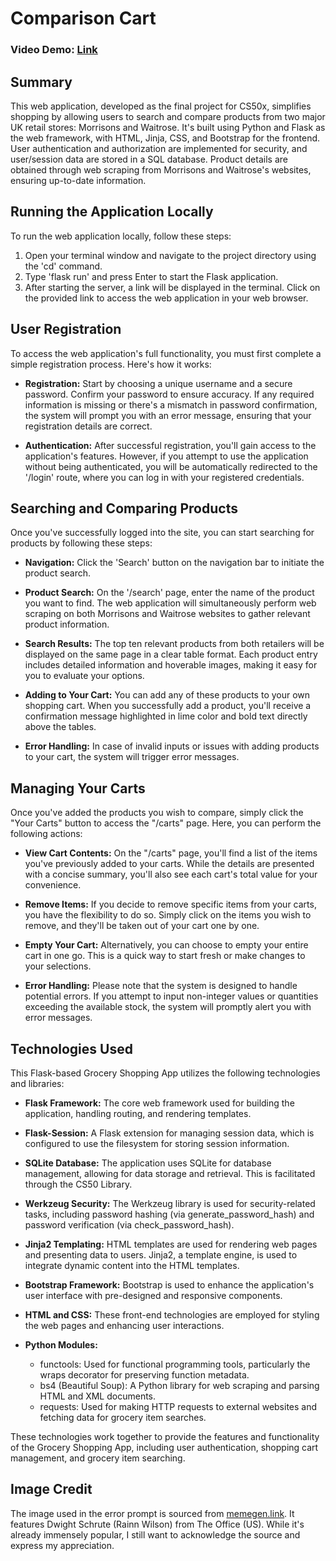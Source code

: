 # Comparison Cart

### Video Demo: [Link](<https://www.youtube.com/watch?v=6hoVfU5Q8QI>)

## Summary

This web application, developed as the final project for CS50x, simplifies shopping by allowing users to search and compare products from two major UK retail stores: Morrisons and Waitrose. It's built using Python and Flask as the web framework, with HTML, Jinja, CSS, and Bootstrap for the frontend. User authentication and authorization are implemented for security, and user/session data are stored in a SQL database. Product details are obtained through web scraping from Morrisons and Waitrose's websites, ensuring up-to-date information.

## Running the Application Locally

To run the web application locally, follow these steps:

1. Open your terminal window and navigate to the project directory using the 'cd' command.
2. Type 'flask run' and press Enter to start the Flask application.
3. After starting the server, a link will be displayed in the terminal. Click on the provided link to access the web application in your web browser.

## User Registration

To access the web application's full functionality, you must first complete a simple registration process. Here's how it works:

- **Registration:** Start by choosing a unique username and a secure password. Confirm your password to ensure accuracy. If any required information is missing or there's a mismatch in password confirmation, the system will prompt you with an error message, ensuring that your registration details are correct.

- **Authentication:** After successful registration, you'll gain access to the application's features. However, if you attempt to use the application without being authenticated, you will be automatically redirected to the '/login' route, where you can log in with your registered credentials.

## Searching and Comparing Products

Once you've successfully logged into the site, you can start searching for products by following these steps:

- **Navigation:** Click the 'Search' button on the navigation bar to initiate the product search.

- **Product Search:** On the '/search' page, enter the name of the product you want to find. The web application will simultaneously perform web scraping on both Morrisons and Waitrose websites to gather relevant product information.

- **Search Results:** The top ten relevant products from both retailers will be displayed on the same page in a clear table format. Each product entry includes detailed information and hoverable images, making it easy for you to evaluate your options.

- **Adding to Your Cart:** You can add any of these products to your own shopping cart. When you successfully add a product, you'll receive a confirmation message highlighted in lime color and bold text directly above the tables.

- **Error Handling:** In case of invalid inputs or issues with adding products to your cart, the system will trigger error messages.


## Managing Your Carts

Once you've added the products you wish to compare, simply click the "Your Carts" button to access the "/carts" page. Here, you can perform the following actions:

- **View Cart Contents:** On the "/carts" page, you'll find a list of the items you've previously added to your carts. While the details are presented with a concise summary, you'll also see each cart's total value for your convenience.

- **Remove Items:** If you decide to remove specific items from your carts, you have the flexibility to do so. Simply click on the items you wish to remove, and they'll be taken out of your cart one by one.

- **Empty Your Cart:** Alternatively, you can choose to empty your entire cart in one go. This is a quick way to start fresh or make changes to your selections.

- **Error Handling:** Please note that the system is designed to handle potential errors. If you attempt to input non-integer values or quantities exceeding the available stock, the system will promptly alert you with error messages.

## Technologies Used

This Flask-based Grocery Shopping App utilizes the following technologies and libraries:

- **Flask Framework:** The core web framework used for building the application, handling routing, and rendering templates.

- **Flask-Session:** A Flask extension for managing session data, which is configured to use the filesystem for storing session information.

- **SQLite Database:** The application uses SQLite for database management, allowing for data storage and retrieval. This is facilitated through the CS50 Library.

- **Werkzeug Security:** The Werkzeug library is used for security-related tasks, including password hashing (via generate_password_hash) and password verification (via check_password_hash).

- **Jinja2 Templating:** HTML templates are used for rendering web pages and presenting data to users. Jinja2, a template engine, is used to integrate dynamic content into the HTML templates.

- **Bootstrap Framework:** Bootstrap is used to enhance the application's user interface with pre-designed and responsive components.

- **HTML and CSS:** These front-end technologies are employed for styling the web pages and enhancing user interactions.

- **Python Modules:**

    * functools: Used for functional programming tools, particularly the wraps decorator for preserving function metadata.
    * bs4 (Beautiful Soup): A Python library for web scraping and parsing HTML and XML documents.
    * requests: Used for making HTTP requests to external websites and fetching data for grocery item searches.

These technologies work together to provide the features and functionality of the Grocery Shopping App, including user authentication, shopping cart management, and grocery item searching.

## Image Credit

The image used in the error prompt is sourced from [memegen.link](https://memegen.link/). It features Dwight Schrute (Rainn Wilson) from The Office (US). While it's already immensely popular, I still want to acknowledge the source and express my appreciation.
